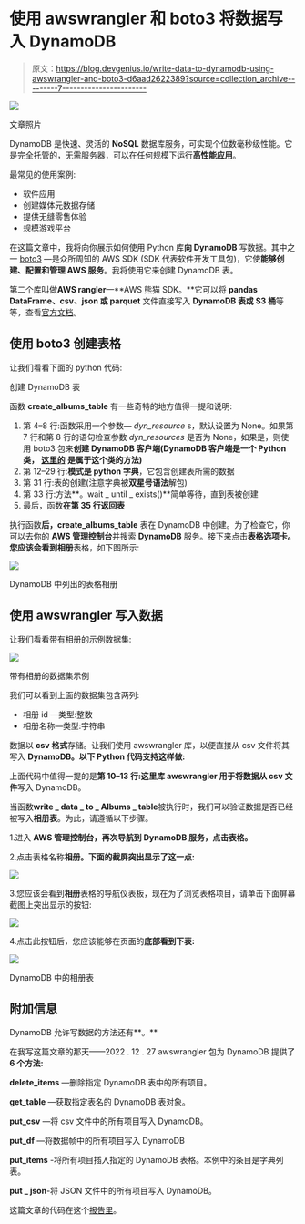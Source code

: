 # 使用 awswrangler 和 boto3 将数据写入 DynamoDB

> 原文：<https://blog.devgenius.io/write-data-to-dynamodb-using-awswrangler-and-boto3-d6aad2622389?source=collection_archive---------7----------------------->

![](img/ad1223378b9b07a6fb06374b584a54f3.png)

文章照片

DynamoDB 是快速、灵活的 **NoSQL** 数据库服务，可实现个位数毫秒级性能。它是完全托管的，无需服务器，可以在任何规模下运行**高性能应用**。

最常见的使用案例:

*   软件应用
*   创建媒体元数据存储
*   提供无缝零售体验
*   规模游戏平台

在这篇文章中，我将向你展示如何使用 Python 库**向 DynamoDB** 写数据。其中之一 [boto3](https://boto3.amazonaws.com/v1/documentation/api/latest/index.html) —是众所周知的 AWS SDK (SDK 代表软件开发工具包)，它使**能够创建、配置和管理 AWS 服务**。我将使用它来创建 DynamoDB 表。

第二个库叫做**AWS rangler**—**AWS 熊猫 SDK。**它可以将 **pandas DataFrame、csv、json 或 parquet** 文件直接写入 **DynamoDB 表或 S3 桶**等等，查看[官方文档](https://aws-sdk-pandas.readthedocs.io/en/stable/api.html)。

## 使用 boto3 创建表格

让我们看看下面的 python 代码:

创建 DynamoDB 表

函数 **create_albums_table** 有一些奇特的地方值得一提和说明:

1.  第 4–8 行:函数采用一个参数— *dyn_resource* s，默认设置为 None。如果第 7 行和第 8 行的语句检查参数 *dyn_resources* 是否为 None，如果是，则使用 boto3 包来**创建 DynamoDB 客户端(DynamoDB 客户端是一个 Python 类，** [**这里的**](https://boto3.amazonaws.com/v1/documentation/api/latest/reference/services/dynamodb.html) **是属于这个类的方法)**
2.  第 12–29 行:**模式是 python 字典**，它包含创建表所需的数据
3.  第 31 行:表的创建(注意字典被**双星号语法**解包)
4.  第 33 行:方法**。wait _ until _ exists()**简单等待，直到表被创建
5.  最后，函数**在第 35 行返回表**

执行函数**后，create_albums_table** 表在 DynamoDB 中创建。为了检查它，你可以去你的 **AWS 管理控制台**并搜索 **DynamoDB** 服务。接下来点击**表格选项卡。**您应该会看到**相册**表格，如下图所示:

![](img/c0df9ddac3ee1f95d4a7e1d2974ddfc4.png)

DynamoDB 中列出的表格相册

## 使用 awswrangler 写入数据

让我们看看带有相册的示例数据集:

![](img/3f93208b75bcdd47bb3e4a83d94a328c.png)

带有相册的数据集示例

我们可以看到上面的数据集包含两列:

*   相册 id —类型:整数
*   相册名称—类型:字符串

数据以 **csv 格式**存储。让我们使用 awswrangler 库，以便直接从 csv 文件将其写入 **DynamoDB。以下 Python 代码支持这样做:**

上面代码中值得一提的是**第 10–13 行:**这里库 awswrangler 用于**将数据从 csv 文件**写入 DynamoDB。

当函数**write _ data _ to _ Albums _ table**被执行时，我们可以验证数据是否已经被写入**相册表**。为此，请遵循以下步骤。

1.进入 **AWS 管理控制台，**再次导航到 **DynamoDB** 服务，点击**表格。**

2.点击表格名称**相册。下面的截屏突出显示了这一点:**

![](img/690b156f7b2401624b6d7c7790330f1e.png)

3.您应该会看到**相册**表格的导航仪表板，现在为了浏览表格项目，请单击下面屏幕截图上突出显示的按钮:

![](img/54c82fd340545180374fb86df4b97397.png)

4.点击此按钮后，您应该能够在页面的**底部看到下表:**

![](img/da1503dc2b4886168c1cdc09ead95f8b.png)

DynamoDB 中的相册表

## 附加信息

DynamoDB 允许写数据的方法还有**。**

在我写这篇文章的那天——2022 . 12 . 27 awswrangler 包为 DynamoDB 提供了 **6 个方法:**

**delete_items** —删除指定 DynamoDB 表中的所有项目。

**get_table** —获取指定表名的 DynamoDB 表对象。

**put_csv** —将 csv 文件中的所有项目写入 DynamoDB。

**put_df** —将数据帧中的所有项目写入 DynamoDB

**put_items** -将所有项目插入指定的 DynamoDB 表格。本例中的条目是字典列表。

**put _ json**-将 JSON 文件中的所有项目写入 DynamoDB。

这篇文章的代码在这个[报告里](https://github.com/Cloudy17g35/write_data_to_dynamodb)。